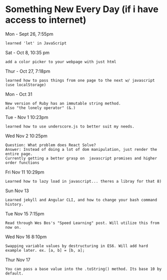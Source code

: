 # Something New Every Day (if i have access to internet)

Mon - Sept 26, 7:55pm   

    learned 'let' in JavaScript

Sat - Oct 8, 10:35 pm  

    add a color picker to your webpage with just html

Thur - Oct 27, 7:18pm  

    learned how to pass things from one page to the next w/ javascript (use localStorage)

Mon - Oct 31

    New version of Ruby has an immutable string method.
    also "the lonely operator" (&.)  

Tue - Nov 1 10:23pm  

    learned how to use underscore.js to better suit my needs.


Wed Nov 2 10:25pm  

    Question: What problem does React Solve?  
    Answer: Instead of doing a lot of dom manipulation, just render the entire page.  
    Currently getting a better grasp on  javascript promises and higher order functions

Fri Nov 11 10:29pm  

    Learned how to lazy load in javascript... theres a libray for that 8)

Sun Nov 13  

    Learned jekyll and Angular CLI, and how to change your bash command history.

Tue Nov 15  7:15pm

    Read through Wes Bos's "Speed Learning" post. Will utilize this from now on.

Wed Nov 16 8:10pm

    Swapping variable values by destructuring in ES6. Will add hard example later. ex. [a, b] = [b, a];

Thur Nov 17  

    You can pass a base value into the .toString() method. Its base 10 by default.

    
